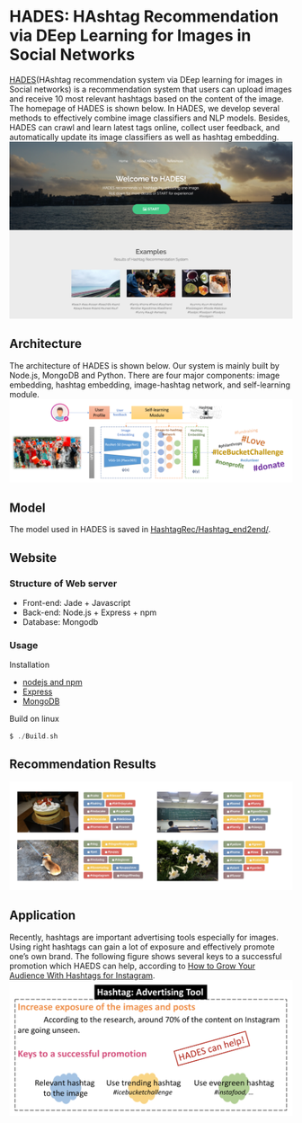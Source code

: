 # HADES: HAshtag Recommendation via DEep Learning for Images in Social Networks
[HADES](http://www.imagehashtag.com/)(HAshtag recommendation system via DEep learning for images in Social networks) is a recommendation system that users can upload images and receive 10 most relevant hashtags based on the content of the image. The homepage of HADES is shown below. In HADES, we develop several methods to effectively combine image classifiers and NLP models. Besides, HADES can crawl and learn latest tags online, collect user feedback, and automatically update its image classifiers as well as hashtag embedding.
![image](pictures/home.png)

## Architecture
The architecture of HADES is shown below. Our system is mainly built by Node.js, MongoDB and Python. There are four major components: image embedding, hashtag embedding, image-hashtag network, and self-learning module.
![image](pictures/architecture.png)

## Model
The model used in HADES is saved in [HashtagRec/Hashtag_end2end/](hades_web/HashtagRec/Hashtag_end2end/).

## Website
### Structure of Web server
- Front-end: Jade + Javascript
- Back-end: Node.js + Express + npm
- Database: Mongodb

### Usage
Installation
- [nodejs and npm](http://tecadmin.net/install-latest-nodejs-npm-on-ubuntu/)
- [Express](http://expressjs.com/zh-tw/starter/installing.html)
- [MongoDB](https://docs.mongodb.com/manual/tutorial/install-mongodb-enterprise-on-ubuntu/)

Build on linux 
```c
$ ./Build.sh
```

## Recommendation Results
![image](pictures/results.png)

## Application
Recently, hashtags are important advertising tools especially for images. Using right hashtags can gain a lot of exposure and effectively promote one’s own brand. The following figure shows several keys to a successful promotion which HAEDS can help, according to [How to Grow Your Audience With Hashtags for Instagram](https://sproutsocial.com/insights/hashtags-for-instagram/).
![image](pictures/application.png)
